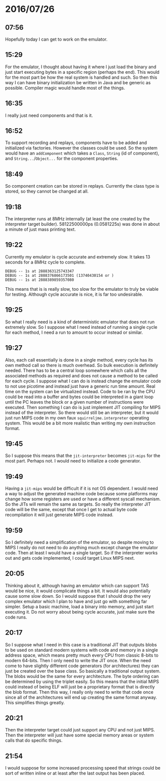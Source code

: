 # 2016/07/26

## 07:56

Hopefully today I can get to work on the emulator.

## 15:29

For the emulator, I thought about having it where I just load the binary and
just start executing bytes in a specific region (perhaps the end). This would
for the most part be how the real system is handled and such. So then this
way I can have binary initialization be written in Java and be generic as
possible. Compiler magic would handle most of the things.

## 16:35

I really just need components and that is it.

## 16:52

To support recording and replays, components have to be added and initialized
via factories. However the classes could be used. So the system would have an
`addComponent` which takes a `Class`, `String` (id of component), and
`String...`/`Object...` for the component properties.

## 18:49

So component creation can be stored in replays. Currently the class type is
stored, so they cannot be changed at all.

## 19:18

The interpreter runs at 8MHz internally (at least the one created by the
interpreter target builder). 58122500000ps (0.0581225s) was done in about a
minute of just mass printing text.

## 19:22

Currently my emulator is cycle accurate and extremely slow. It takes 13 seconds
for a 8MHz cycle to complete.

	DEBUG -- 1s at 2888363125743347
	DEBUG -- 1s at 2888376866173501 (13740430154 or )
	DEBUG -- 1s at 2888389859357080

This means that is is really slow, too slow for the emulator to truly be
viable for testing. Although cycle accurate is nice, it is far too
undesirable.

## 19:25

So what I really need is a kind of deterministic emulator that does not
run extremely slow. So I suppose what I need instead of running a single
cycle for each method, I need a run to amount to occur instead or similar.

## 19:27

Also, each call essentially is done in a single method, every cycle has its
own method call so there is much overhead. So bulk execution is definitely
needed. There has to be a central loop somewhere which calls all the
associated methods as required and does not cause a method to be called for
each cycle. I suppose what I can do is instead change the emulator code to
not use picotime and instead just have a generic run time amount. Real time
on the system can be virtualized instead. Code to be ran by the CPU could be
read into a buffer and bytes could be interpreted in a giant loop until the
PC leaves the block or a given number of instructions were executed. Then
something I can do is just implement JIT compiling for MIPS instead of the
interpreter. So there would still be an interpreter, but it would just run
MIPS code in my own faux `squirreljme.interpreter` operating system. This would
be a bit more realistic than writing my own instruction format.

## 19:45

So I suppose this means that the `jit-interpreter` becomes `jit-mips` for the
most part. Perhaps not. I would need to initialize a code generator.

## 19:49

Having a `jit-mips` would be difficult if it is not OS dependent. I would need
a way to adjust the generated machine code because some platforms may change
how some registers are used or have a different syscall mechanism. So the JITs
will remain the same as targets. So really the interpreter JIT code will be
the same, except that once I get to actual byte code recompilation it will just
generate MIPS code instead.

## 19:59

So I definitely need a simplification of the emulator, so despite moving to
MIPS I really do not need to do anything much except change the emulator code.
Then at least I would have a single target. So if the interpreter works out
and gets code implemented, I could target Linux MIPS next.

## 20:05

Thinking about it, although having an emulator which can support TAS would be
nice, it would complicate things a bit. It would also potentially cause some
slow down. So I would suppose that I should drop the very complex emulator
which I plan to have and just go with something far simpler. Setup a basic
machine, load a binary into memory, and just start executing it. Do not worry
about being cycle accurate, just make sure the code runs.

## 20:17

So I suppose what I need in this case is a traditional JIT that outputs blobs
to be used on standard modern systems with code and memory in a single address
space, which means pretty much every CPU from classic 8-bits to modern 64-bits.
Then I only need to write the JIT once. When the need come to have slightly
different code generators (for architectures) they can just be created over the
base class. So basically a traditional output system. The blobs would
be the same for every architecture. The byte ordering can be determined by
using the triplet easily. So this means that the initial MIPS could instead of
being ELF will just be a proprietary format that is directly the blob format.
Then this way, I really only need to write that code once since all of the
architectures will end up creating the same format anyway. This simplifies
things greatly.

## 20:21

Then the interpreter target could just support any CPU and not just MIPS. Then
the interpreter will just have some special memory areas or system calls that
do specific things.

## 21:54

I would suppose for some increased processing speed that strings could be sort
of written inline or at least after the last output has been placed.

